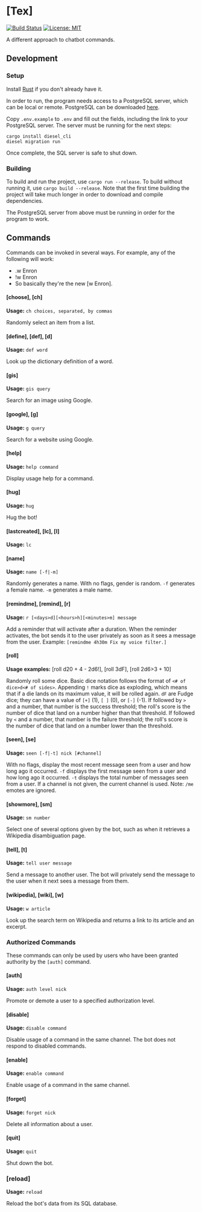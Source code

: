 # [Tex]

[![Build Status](https://travis-ci.com/jnbooth/tex.svg?branch=master)](https://travis-ci.com/jnbooth/tex)
[![License: MIT](https://img.shields.io/badge/License-MIT-blue.svg)](https://opensource.org/licenses/MIT)

A different approach to chatbot commands.

## Development

### Setup

Install [Rust](https://www.rust-lang.org/tools/install) if you don't already have it.

In order to run, the program needs access to a PostgreSQL server, which can be local or remote. PostgreSQL can be downloaded [here](https://www.postgresql.org/download/).

Copy `.env.example` to `.env` and fill out the fields, including the link to your PostgreSQL server. The server must be running for the next steps:

~~~
cargo install diesel_cli
diesel migration run
~~~

Once complete, the SQL server is safe to shut down.

### Building

To build and run the project, use `cargo run --release`. To build without running it, use `cargo build --release`. Note that the first time building the project will take much longer in order to download and compile dependencies. 

The PostgreSQL server from above must be running in order for the program to work.

## Commands

Commands can be invoked in several ways. For example, any of the following will work:

* .w Enron
* !w Enron
* So basically they're the new [w Enron].

#### [choose], [ch]

__Usage:__ `ch choices, separated, by commas`

Randomly select an item from a list.

#### [define], [def], [d]

__Usage:__ `def word`

Look up the dictionary definition of a word.

#### [gis]

__Usage:__ `gis query`

Search for an image using Google.

#### [google], [g]

__Usage:__ `g query`

Search for a website using Google.

#### [help]

__Usage:__ `help command`

Display usage help for a command.

#### [hug]

__Usage:__ `hug`

Hug the bot!

#### [lastcreated], [lc], [l]

__Usage:__ `lc`

#### [name]

__Usage:__ `name [-f|-m]`

Randomly generates a name. With no flags, gender is random. `-f` generates a female name. `-m` generates a male name.

#### [remindme], [remind], [r]

__Usage:__ `r [<days>d][<hours>h][<minutes>m] message`

Add a reminder that will activate after a duration. When the reminder activates, the bot sends it to the user privately as soon as it sees a message from the user. Example: `[remindme 4h30m Fix my voice filter.]`

#### [roll]

__Usage examples:__ [roll d20 + 4 - 2d6!], [roll 3dF], [roll 2d6>3 + 10]

Randomly roll some dice. Basic dice notation follows the format of `<# of dice>d<# of sides>`. Appending `!` marks dice as exploding, which means that if a die lands on its maximum value, it will be rolled again. `dF` are Fudge dice; they can have a value of `[+]` (1), `[ ]` (0), or `[-]` (-1). If followed by `>` and a number, that number is the success threshold; the roll's score is the number of dice that land on a number higher than that threshold. If followed by `<` and a number, that number is the failure threshold; the roll's score is the number of dice that land on a number lower than the threshold.

#### [seen], [se]

__Usage:__ `seen [-f|-t] nick [#channel]`

With no flags, display the most recent message seen from a user and how long ago it occurred. `-f` displays the first message seen from a user and how long ago it occurred. `-t` displays the total number of messages seen from a user. If a channel is not given, the current channel is used. Note: `/me` emotes are ignored.

#### [showmore], [sm]

__Usage:__ `sm number`

Select one of several options given by the bot, such as when it retrieves a Wikipedia disambiguation page.

#### [tell], [t]

__Usage:__ `tell user message`

Send a message to another user. The bot will privately send the message to the user when it next sees a message from them.

#### [wikipedia], [wiki], [w]

__Usage:__ `w article`

Look up the search term on Wikipedia and returns a link to its article and an excerpt.

### Authorized Commands

These commands can only be used by users who have been granted authority by the `[auth]` command.

####  [auth]

__Usage:__ `auth level nick`

Promote or demote a user to a specified authorization level.

#### [disable]

__Usage:__ `disable command`

Disable usage of a command in the same channel. The bot does not respond to disabled commands.

#### [enable]

__Usage:__ `enable command`

Enable usage of a command in the same channel.

#### [forget]

__Usage:__ `forget nick`

Delete all information about a user.

#### [quit]

__Usage:__ `quit`

Shut down the bot.

### [reload]

__Usage:__ `reload`

Reload the bot's data from its SQL database.

